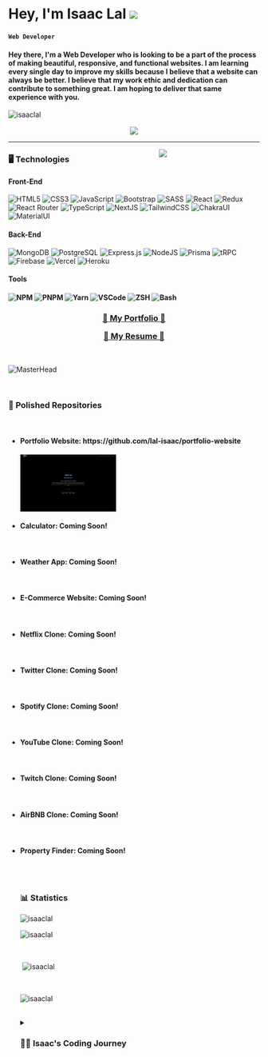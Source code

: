 <h1> Hey, I'm Isaac Lal  <img src="https://media.giphy.com/media/hvRJCLFzcasrR4ia7z/giphy.gif" width="40px"></h1>

**`Web Developer`**

<h4>Hey there, I'm a Web Developer who is looking to be a part of the process of making beautiful, responsive, and functional websites. I am learning every single day to improve my skills because I believe that a website can always be better. I believe that my work ethic and dedication can contribute to something great. I am hoping to deliver that same experience with you.</h4>

<img src="https://komarev.com/ghpvc/?username=lal-isaac&label=Profile%20views&color=0e75b6&style=flat"
    alt="isaaclal" />
    
<div align="center">
<img align="center" src="https://media.giphy.com/media/qgQUggAC3Pfv687qPC/giphy.gif">
</div>

---

<img align="right" src="https://github.com/Adam-pw/Adam-pw/blob/main/animation_500_kxa883sd.gif" width="40%"/>
    
<h3 align="center">
    
<!--
<h3 align="left">🖥️ Technologies</h3>
<p align="left">
<img src="https://raw.githubusercontent.com/devicons/devicon/master/icons/html5/html5-original-wordmark.svg" alt="html5" width="50" height="50"/> 
<img src="https://raw.githubusercontent.com/devicons/devicon/master/icons/css3/css3-original-wordmark.svg" alt="css3" width="50" height="50"/> 
<img src="https://raw.githubusercontent.com/devicons/devicon/master/icons/javascript/javascript-original.svg" alt="javascript" width="50" height="50"/>
<img src="https://raw.githubusercontent.com/devicons/devicon/master/icons/typescript/typescript-original.svg" alt="typescript" width="50" height="50"/> 
<img src="https://raw.githubusercontent.com/devicons/devicon/master/icons/sass/sass-original.svg" alt="sass" width="50" height="50"/>
<img src="https://cdn.jsdelivr.net/gh/devicons/devicon/icons/tailwindcss/tailwindcss-plain.svg" alt="tailwind" width="50" height="50" /> 
<img src="https://raw.githubusercontent.com/devicons/devicon/master/icons/react/react-original-wordmark.svg" alt="react" width="50" height="50"/>
<img src="https://cdn.jsdelivr.net/gh/devicons/devicon/icons/nextjs/nextjs-original-wordmark.svg" alt="nextjs" width="50" height="50"/>
<img src="https://cdn.jsdelivr.net/gh/devicons/devicon/icons/nodejs/nodejs-plain-wordmark.svg" alt="nodejs" width="50" height="50" />
<img src="https://cdn.jsdelivr.net/gh/devicons/devicon/icons/firebase/firebase-plain.svg" alt="firebase" width="50" height="50"/>
<img src="https://cdn.jsdelivr.net/gh/devicons/devicon/icons/vscode/vscode-original.svg" alt="vscode" width="50" height="50"/>
</p>
-->

<h3> 🖥️ Technologies </h3>
    
<div>
<h4> Front-End </h4>

![HTML5](https://img.shields.io/badge/html5-%23E34F26.svg?style=for-the-badge&logo=html5&logoColor=white) 
![CSS3](https://img.shields.io/badge/css3-%231572B6.svg?style=for-the-badge&logo=css3&logoColor=white) 
![JavaScript](https://img.shields.io/badge/javascript-yellow.svg?style=for-the-badge&logo=javascript&logoColor=white)
![Bootstrap](https://img.shields.io/badge/bootstrap-%23563D7C.svg?style=for-the-badge&logo=bootstrap&logoColor=white) 
![SASS](https://img.shields.io/badge/SASS-hotpink.svg?style=for-the-badge&logo=SASS&logoColor=white) 
![React](https://img.shields.io/badge/react-%2320232a.svg?style=for-the-badge&logo=react&logoColor=%2361DAFB) 
![Redux](https://img.shields.io/badge/redux-violet.svg?style=for-the-badge&logo=redux&logoColor=purple) 
![React Router](https://img.shields.io/badge/React_Router-CA4245?style=for-the-badge&logo=react-router&logoColor=white) 
![TypeScript](https://img.shields.io/badge/typescript-%23007ACC.svg?style=for-the-badge&logo=typescript&logoColor=white) 
![NextJS](https://img.shields.io/badge/Next-black?style=for-the-badge&logo=next.js&logoColor=white) 
![TailwindCSS](https://img.shields.io/badge/tailwindcss-%2338B2AC.svg?style=for-the-badge&logo=tailwind-css&logoColor=white) 
![ChakraUI](https://img.shields.io/badge/chakraui-lightgreen.svg?style=for-the-badge&logo=chakraui&logoColor=white) 
![MaterialUI](https://img.shields.io/badge/materialui-turquoise.svg?style=for-the-badge&logo=materialui&logoColor=white) 

<h4>Back-End</h4>

![MongoDB](https://img.shields.io/badge/MongoDB-%234ea94b.svg?style=for-the-badge&logo=mongodb&logoColor=white) 
![PostgreSQL](https://img.shields.io/badge/postgresql-aqua.svg?style=for-the-badge&logo=postgresql&logoColor=white) 
![Express.js](https://img.shields.io/badge/express.js-%23404d59.svg?style=for-the-badge&logo=express&logoColor=%2361DAFB)
![NodeJS](https://img.shields.io/badge/node.js-6DA55F?style=for-the-badge&logo=node.js&logoColor=white)
![Prisma](https://img.shields.io/badge/prisma-navy.svg?style=for-the-badge&logo=prisma&logoColor=white) 
![tRPC](https://img.shields.io/badge/tRPC-blue.svg?style=for-the-badge&logo=trpc&logoColor=white)
![Firebase](https://img.shields.io/badge/firebase-%23039BE5.svg?style=for-the-badge&logo=firebase) 
![Vercel](https://img.shields.io/badge/vercel-%23000000.svg?style=for-the-badge&logo=vercel&logoColor=white)
![Heroku](https://img.shields.io/badge/heroku-%23430098.svg?style=for-the-badge&logo=heroku&logoColor=white)

<h4>Tools<h4>
    
![NPM](https://img.shields.io/badge/NPM-crimson.svg?style=for-the-badge&logo=npm&logoColor=white)
![PNPM](https://img.shields.io/badge/PNPM-%23000000.svg?style=for-the-badge&logo=pnpm&logoColor=white)
![Yarn](https://img.shields.io/badge/yarn-blue.svg?style=for-the-badge&logo=yarn&logoColor=white)
![VSCode](https://img.shields.io/badge/vscode-%231572B6.svg?style=for-the-badge&logo=visualstudiocode&logoColor=white)
![ZSH](https://img.shields.io/badge/zsh-green.svg?style=for-the-badge&logo=zsh&logoColor=white)
![Bash](https://img.shields.io/badge/bash-green.svg?style=for-the-badge&logo=bash&logoColor=white)

    
<h3 align="center">
    
[💼 My Portfolio 💼](https://isaaclal.com/)<p>
[📄 My Resume 📄](https://drive.google.com/file/d/1hcCdqKBZ10_lcXw2sxjS_SyyPTbTAB4r/view?usp=drivesdk)
    
</h3>
    
<br>
    
![MasterHead](https://user-images.githubusercontent.com/97781422/185549684-8443257c-c202-440f-b506-6993049e941f.jpg)

<br>

<h3>👔 Polished Repositories</h3>

<ul>
    &nbsp;<li><h4>Portfolio Website: https://github.com/lal-isaac/portfolio-website</h4></li>
    <img align="center" src="portfolio-website-preview.png" width="40%">
    &nbsp;<li><h4>Calculator: Coming Soon!</h4></li>
    &nbsp;<li><h4>Weather App: Coming Soon!</h4></li>
    &nbsp;<li><h4>E-Commerce Website: Coming Soon!</h4></li>
    &nbsp;<li><h4>Netflix Clone: Coming Soon!</h4></li>
    &nbsp;<li><h4>Twitter Clone: Coming Soon!</h4></li>
    &nbsp;<li><h4>Spotify Clone: Coming Soon!</h4></li>
    &nbsp;<li><h4>YouTube Clone: Coming Soon!</h4></li>
    &nbsp;<li><h4>Twitch Clone: Coming Soon!</h4></li>
    &nbsp;<li><h4>AirBNB Clone: Coming Soon!</h4></li>
    &nbsp;<li><h4>Property Finder: Coming Soon!</h4></li>

<br>
    <br>
    
<!-- STATS -->
<h3 align="left">📊 Statistics</h3>
<p> <img src="https://github-profile-trophy.vercel.app/?username=lal-isaac&theme=darkhub" alt="isaaclal" /></a> </p>

<p><img align="center" src="https://github-readme-stats.vercel.app/api/top-langs?username=lal-isaac&show_icons=true&locale=en&bg_color=0d1117&text_color=ffffff&layout=compact" alt="isaaclal" 
    bg_color=#808080/></p>

<br>

<p>&nbsp;<img align="center" src="https://github-readme-stats.vercel.app/api?username=lal-isaac&show_icons=true&locale=en&bg_color=0d1117&text_color=ffffff&repo=convoychat"
    alt="isaaclal" /></p>

<br>

<p><img align="center" src="https://github-readme-streak-stats.herokuapp.com/?user=lal-isaac&theme=dark&background=0d1117&date_format=M%20j%5B%2C%20Y%5D" alt="isaaclal" /></p>

<br>

<!-- 
<h3>😂 Humor </h3>

<h4> When I find a bug in my code </h4>
<img src="https://media.giphy.com/media/M11UVCRrc0LUk/giphy.gif">

<h4> How I feel after a one hour tutorial </h4>
<img src="https://media.giphy.com/media/KmHueA88mFABT9GkkR/giphy.gif">

<h4> When the pull request is worse than my commit </h4>
<img src="https://media.giphy.com/media/kWp8QC99Z6xFn8bF0v/giphy.gif">

<h4> Learning all Web Development Technologies be like... </h4>
<img src="https://media.giphy.com/media/2sXFzsA8YnLAaumYiC/giphy.gif">

<h4> The feeling when you complete a project </h4>
<img src="https://media.giphy.com/media/GRSnxyhJnPsaQy9YLn/giphy.gif">

<br>
-->

<details>
    <summary> <h3>👨‍💻 Isaac's Coding Journey</h3> </summary>
    
<p>I was always fascinated with the web ever since I was a kid in middle school. I had no idea what technology was until December 2015, when I was in 7th grade, because I was never exposed to it in my childhood. My English teacher gave me a laptop for the first time to type my essay on, and I instantly fell in love with it. I would just go on Google to search up a lot of things that interested me, and it always had the answers to everything. Knowing the power of Google just made me fall in love with technology, and it just continues to rapidly improve as time passes.</p>

<p>Fast forward to 2022, when I am in college pursuing a Computer Science major. I had absolutely no idea what I wanted to do for my career. There were so many options like Web Development, App Development, Machine Learning, and Game Development just to name a few. I tried making atleast one of every single project for the different tech fields and learning the concepts, but I fell in love with Web Development 100x more than every other field. It was so fun designing my websites and I was extremely engaged working on them that I continued to improve my skills.</p>

<p>With the goal of creating my own professional website, I had decided to learn about HTML and CSS to start. These two technologies helped me to create a very basic website with limited functionality, but still looked decent. After that, I have devoted most of my time in mastering JavaScript and concepts like if-statements, for-loops, logic, and transitioning into learning about Data Structures & Algorithms, along with the Document Object Model (DOM). After JavaScript was done, I am now using my time to learn everything about React and styling with Tailwind CSS.</p>

<p>In my experience being a front-end developer, I have loved all the technologies that I am using and how it's evolving my creativity and making me more efficient overall and unlocking my designing potential. I am now mastering my craft in front-end development by learning Next.js and other tools that will speed up the production of design. I definitely am loving the process of Web Development and it really helps me to appreciate the product that I create in the end.</p>

<p>Now, I am pursuing Full-Stack Web Development as a way to master my skills and create my dream website projects sooner. I am learning every single day to hone my skills and learn new technologies that just make developing websites easier and more fun to do. As I master my skills, my work is improving very steadily. I am very engaged in the process and I will continue to be engaged and deliver quality, immersive, and seamless projects that many people will come to love. I hope that you are excited!</p>
